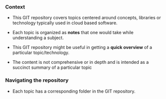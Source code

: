### Context

- This GIT repository covers topics centered around concepts, libraries or technology typically used in cloud based software.

- Each topic is organized as **notes** that one would take while understanding a subject. 

- This GIT repository might be useful in getting a **quick overview** of a particular topic/technology.

- The content is not comprehensive or in depth and is intended as a succinct summary of a particular topic

### Navigating the repository

- Each topic has a corresponding folder in the GIT repository. 
